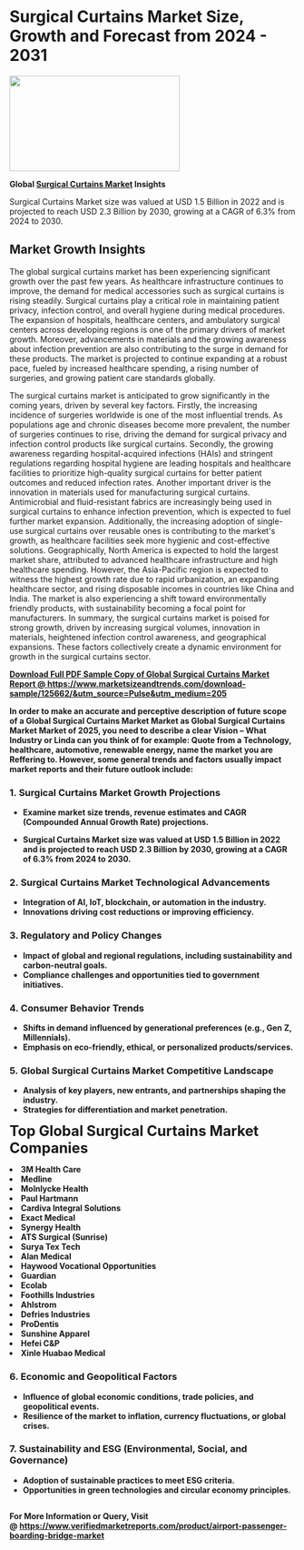 <H1>Surgical Curtains Market Size, Growth and Forecast from 2024 - 2031</H1><img class="aligncenter size-medium wp-image-584254" src="https://thirdeyenews.in/wp-content/uploads/2024/09/Global-Market-Research-300x168.jpeg" alt="" width="300" height="168" /><p><strong>Global&nbsp;<a href="https://www.marketsizeandtrends.com/download-sample/125662/&amp;utm_source=Pulse&amp;utm_medium=205">Surgical Curtains Market</a> Insights</strong></p><p>Surgical Curtains Market size was valued at USD 1.5 Billion in 2022 and is projected to reach USD 2.3 Billion by 2030, growing at a CAGR of 6.3% from 2024 to 2030.</p><p><h2>Market Growth Insights</h2> <p>The global surgical curtains market has been experiencing significant growth over the past few years. As healthcare infrastructure continues to improve, the demand for medical accessories such as surgical curtains is rising steadily. Surgical curtains play a critical role in maintaining patient privacy, infection control, and overall hygiene during medical procedures. The expansion of hospitals, healthcare centers, and ambulatory surgical centers across developing regions is one of the primary drivers of market growth. Moreover, advancements in materials and the growing awareness about infection prevention are also contributing to the surge in demand for these products. The market is projected to continue expanding at a robust pace, fueled by increased healthcare spending, a rising number of surgeries, and growing patient care standards globally.</p> <p><strong><a href="#"></a></strong></p> <p>The surgical curtains market is anticipated to grow significantly in the coming years, driven by several key factors. Firstly, the increasing incidence of surgeries worldwide is one of the most influential trends. As populations age and chronic diseases become more prevalent, the number of surgeries continues to rise, driving the demand for surgical privacy and infection control products like surgical curtains. Secondly, the growing awareness regarding hospital-acquired infections (HAIs) and stringent regulations regarding hospital hygiene are leading hospitals and healthcare facilities to prioritize high-quality surgical curtains for better patient outcomes and reduced infection rates. Another important driver is the innovation in materials used for manufacturing surgical curtains. Antimicrobial and fluid-resistant fabrics are increasingly being used in surgical curtains to enhance infection prevention, which is expected to fuel further market expansion. Additionally, the increasing adoption of single-use surgical curtains over reusable ones is contributing to the market's growth, as healthcare facilities seek more hygienic and cost-effective solutions. Geographically, North America is expected to hold the largest market share, attributed to advanced healthcare infrastructure and high healthcare spending. However, the Asia-Pacific region is expected to witness the highest growth rate due to rapid urbanization, an expanding healthcare sector, and rising disposable incomes in countries like China and India. The market is also experiencing a shift toward environmentally friendly products, with sustainability becoming a focal point for manufacturers. In summary, the surgical curtains market is poised for strong growth, driven by increasing surgical volumes, innovation in materials, heightened infection control awareness, and geographical expansions. These factors collectively create a dynamic environment for growth in the surgical curtains sector.</p> <p><strong><a href="#"></p><p><span class=""><strong>Download Full PDF Sample Copy of Global Surgical Curtains Market Report</strong> @ <a href="https://www.marketsizeandtrends.com/download-sample/125662/&amp;utm_source=Pulse&amp;utm_medium=205" target="_blank">https://www.marketsizeandtrends.com/download-sample/125662/&amp;utm_source=Pulse&amp;utm_medium=205</a></span></p><p>In order to make an accurate and perceptive description of future scope of a Global&nbsp;Surgical Curtains Market Market as Global&nbsp;Surgical Curtains Market Market of 2025, you need to describe a clear Vision &ndash; What Industry or Linda can you think of for example: Quote from a Technology, healthcare, automotive, renewable energy, name the market you are Reffering to. However, some general trends and factors usually impact market reports and their future outlook include:</p><h3>1.&nbsp;<strong>Surgical Curtains Market Growth Projections</strong></h3><ul><li>Examine market size trends, revenue estimates and CAGR (Compounded Annual Growth Rate) projections.</li><li><p>Surgical Curtains Market size was valued at USD 1.5 Billion in 2022 and is projected to reach USD 2.3 Billion by 2030, growing at a CAGR of 6.3% from 2024 to 2030.</p></li></ul><h3>2.&nbsp;<strong>Surgical Curtains Market Technological Advancements</strong></h3><ul><li>Integration of AI, IoT, blockchain, or automation in the industry.</li><li>Innovations driving cost reductions or improving efficiency.</li></ul><h3>3.&nbsp;<strong>Regulatory and Policy Changes</strong></h3><ul><li>Impact of global and regional regulations, including sustainability and carbon-neutral goals.</li><li>Compliance challenges and opportunities tied to government initiatives.</li></ul><h3>4.&nbsp;<strong>Consumer Behavior Trends</strong></h3><ul><li>Shifts in demand influenced by generational preferences (e.g., Gen Z, Millennials).</li><li>Emphasis on eco-friendly, ethical, or personalized products/services.</li></ul><h3>5.&nbsp;<strong>Global Surgical Curtains Market Competitive Landscape</strong></h3><ul><li>Analysis of key players, new entrants, and partnerships shaping the industry.</li><li>Strategies for differentiation and market penetration.</li></ul><p data-pm-slice="1 1 []"><span style="color: inherit; font-family: inherit; font-size: 25px;">Top Global Surgical Curtains Market Companies</span></p><div class="" data-test-id=""><p><li>3M Health Care</li><li> Medline</li><li> Molnlycke Health</li><li> Paul Hartmann</li><li> Cardiva Integral Solutions</li><li> Exact Medical</li><li> Synergy Health</li><li> ATS Surgical (Sunrise)</li><li> Surya Tex Tech</li><li> Alan Medical</li><li> Haywood Vocational Opportunities</li><li> Guardian</li><li> Ecolab</li><li> Foothills Industries</li><li> Ahlstrom</li><li> Defries Industries</li><li> ProDentis</li><li> Sunshine Apparel</li><li> Hefei C&P</li><li> Xinle Huabao Medical</li></p></div><h3>6.&nbsp;<strong>Economic and Geopolitical Factors</strong></h3><ul><li>Influence of global economic conditions, trade policies, and geopolitical events.</li><li>Resilience of the market to inflation, currency fluctuations, or global crises.</li></ul><h3>7.&nbsp;<strong>Sustainability and ESG (Environmental, Social, and Governance)</strong></h3><ul><li>Adoption of sustainable practices to meet ESG criteria.</li><li>Opportunities in green technologies and circular economy principles.</li></ul><h2><strong style="font-size: 14px;">For More Information or Query, Visit @&nbsp;</strong><a style="background-color: #ffffff; font-size: 14px;" href="https://www.marketsizeandtrends.com/report/surgical-curtains-market/" target="_blank">https://www.verifiedmarketreports.com/product/airport-passenger-boarding-bridge-market</a></h2>
